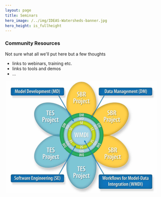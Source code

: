 ```yaml
---
layout: page
title: Seminars
hero_image: /../img/IDEAS-Watersheds-banner.jpg
hero_height: is_fullheight
---
```


### Community Resources
Not sure what all we'll put here but a few thoughts
* links to webinars, training etc.
* links to tools and demos
* ...


<p align="center">
  <img width="500" src="/../img/ESSWG_logo-1.jpeg">
</p>

